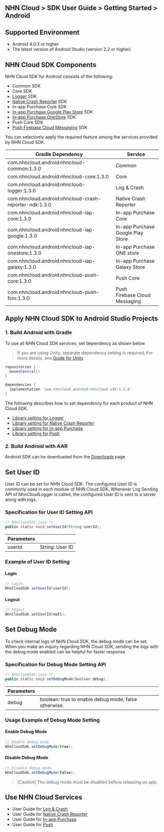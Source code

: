 ## NHN Cloud > SDK User Guide > Getting Started > Android

## Supported Environment

* Android 4.0.3 or higher
* The latest version of Android Studio (version 2.2 or higher)

## NHN Cloud SDK Components

NHN Cloud SDK for Android consists of the following:

* Common SDK
* Core SDK
* [Logger](./log-collector-android) SDK
* [Native Crash Reporter](./log-collector-ndk) SDK
* In-app Purchase Core SDK
* [In-app Purchase Google Play Store](./iap-android) SDK
* [In-app Purchase OneStore](./iap-android) SDK
* Push Core SDK
* [Push Firebase Cloud Messaging](./push-android) SDK

You can selectively apply the required feature among the services provided by NHN Cloud SDK.

| Gradle Dependency                           | Service           |
| ------------------------------------------- | ----------------- |
| com.nhncloud.android:nhncloud-common:1.3.0       | Common      |
| com.nhncloud.android:nhncloud-core:1.3.0         | Core        |
| com.nhncloud.android:nhncloud-logger:1.3.0       | Log & Crash |
| com.nhncloud.android:nhncloud-crash-reporter-ndk:1.3.0       | Native Crash Reporter |
| com.nhncloud.android:nhncloud-iap-core:1.3.0     | In-app Purchase Core |
| com.nhncloud.android:nhncloud-iap-google:1.3.0   | In-app Purchase <br>Google Play Store |
| com.nhncloud.android:nhncloud-iap-onestore:1.3.0 | In-app Purchase <br>ONE store |
| com.nhncloud.android:nhncloud-iap-galaxy:1.3.0 | In-app Purchase <br>Galaxy Store |
| com.nhncloud.android:nhncloud-push-core:1.3.0    | Push Core   |
| com.nhncloud.android:nhncloud-push-fcm:1.3.0    | Push <br>Firebase Cloud Messaging |

## Apply NHN Cloud SDK to Android Studio Projects

### 1. Build Android with Gradle

To use all NHN Cloud SDK services, set dependency as shown below.

> If you are using Unity, separate dependency setting is required.
> For more details, see [Guide for Unity](./getting-started-unity/#android).

```groovy
repositories {
  mavenCentral()
}

dependencies {
  implementation 'com.nhncloud.android:nhncloud-sdk:1.3.0'
}
```

The following describes how to set dependency for each product of NHN Cloud SDK.

- [Library setting for Logger](./log-collector-android/#_1)
- [Library setting for Native Crash Reporter](./log-collector-ndk/#_1)
- [Library setting for In-app Purchase](./iap-android/#_2)
- [Library setting for Push](./push-android/#_2)

### 2. Build Android with AAR

Android SDK can be downloaded from the [Downloads](../../../Download/#toast-sdk) page.

## Set User ID

User ID can be set for NHN Cloud SDK.
The configured User ID is commonly used in each module of NHN Cloud SDK.
Whenever Log Sending API of NhnCloudLogger is called, the configured User ID is sent to a server along with logs.

### Specification for User ID Setting API

```java
/* NhnCloudSdk.java */
public static void setUserId(String userId);
```

| Parameters | |
| -- | -- |
| userId | String: User ID|

### Example of User ID Setting

#### Login

```java
// Login.
NhnCloudSdk.setUserId(userId);
```

#### Logout

```java
// Logout.
NhnCloudSdk.setUserId(null);
```

## Set Debug Mode

To check internal logs of NHN Cloud SDK, the debug mode can be set.
When you make an inquiry regarding NHN Cloud SDK, sending the logs with the debug mode enabled can be helpful for faster response.

### Specification for Debug Mode Setting API

```java
/* NhnCloudSdk.java */
public static void setDebugMode(boolean debug);
```

| Parameters | |
| -- | -- |
| debug | boolean: true to enable debug mode, false otherwise.|

### Usage Example of Debug Mode Setting

#### Enable Debug Mode

```java
// Enable debug mode.
NhnCloudSdk.setDebugMode(true);
```

#### Disable Debug Mode

```java
// Disable debug mode.
NhnCloudSdk.setDebugMode(false);
```

> [Caution] The debug mode must be disabled before releasing an app.

## Use NHN Cloud Services

* User Guide for [Log & Crash](./log-collector-android)
* User Guide for [Native Crash Reporter](./log-collector-ndk)
* User Guide for [In-app Purchase](./iap-android)
* User Guide for [Push](./push-android)
